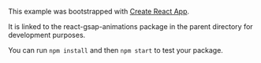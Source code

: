This example was bootstrapped with [Create React App](https://github.com/facebook/create-react-app).

It is linked to the react-gsap-animations package in the parent directory for development purposes.

You can run `npm install` and then `npm start` to test your package.
